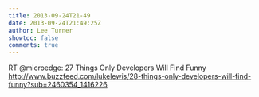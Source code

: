 ```yaml
---
title: 2013-09-24T21-49
date: 2013-09-24T21:49:25Z
author: Lee Turner
showtoc: false
comments: true
---
```


RT @microedge: 27 Things Only Developers Will Find Funny http://www.buzzfeed.com/lukelewis/28-things-only-developers-will-find-funny?sub=2460354_1416226

